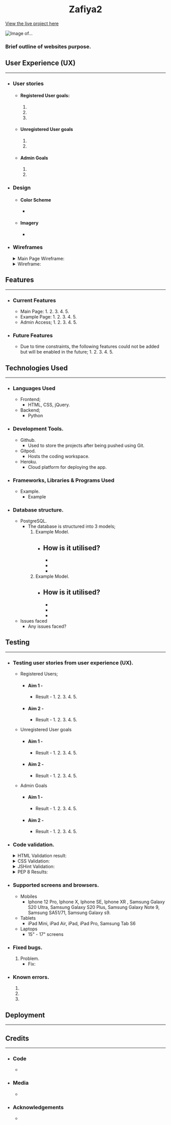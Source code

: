 <h1 align="center">Zafiya2</h1>

[View the live project here]()

![Image of...]()

### Brief outline of websites purpose.

## User Experience (UX)
***
- ### User stories
    - #### Registered User goals:
        1. 
        2. 
        3. 
    - #### Unregistered User goals
        1. 
        2. 
    - #### Admin Goals
        1. 
        2. 
- ### Design
    * #### Color Scheme
        -  

    * #### Imagery
        - 

- ### Wireframes
    <details><summary>Main Page Wireframe:</summary>

    ![Main Page Wireframe]()
    </details>

    <details><summary>Wireframe:</summary>

    ![Wireframe]()
    </details>

## Features
***
* ### Current Features
    * Main Page:
        1. 
        2. 
        3. 
        4. 
        5. 
    * Example Page:
        1. 
        2. 
        3. 
        4. 
        5. 
    * Admin Access;
        1. 
        2. 
        3. 
        4. 
        5. 
    
* ### Future Features
    * Due to time constraints, the following features could not be added but will be enabled in the future;
        1. 
        2. 
        3. 
        4. 
        5. 
        
        
## Technologies Used
***
* ### Languages Used
    * Frontend;
        - HTML, CSS, jQuery.
    * Backend;
        - Python
* ### Development Tools.
    * Github.
        - Used to store the projects after being pushed using Git.
    * Gitpod.
        - Hosts the coding workspace.
    * Heroku.
        - Cloud platform for deploying the app.

* ### Frameworks, Libraries & Programs Used
    * Example.
        - Example

* ### Database structure.
    * PostgreSQL.          
        - The database is structured into 3 models;
            1. Example Model.
                - How is it utilised?
                    - 
                    - 
                    - 
                    - 
            2. Example Model.
                - How is it utilised?
                    - 
                    - 
                    - 
                    - 
    * Issues faced
        - Any issues faced?

## Testing
***
* ### Testing user stories from user experience (UX).
    - Registered Users;
        * #### Aim 1 - 
            - Result - 
                1. 
                2. 
                3. 
                4. 
                5. 
        * #### Aim 2 - 
            - Result - 
                1. 
                2. 
                3. 
                4. 
                5. 

    - Unregistered User goals
        * #### Aim 1 - 
            - Result - 
                1. 
                2. 
                3. 
                4. 
                5. 
        * #### Aim 2 - 
            - Result - 
                1. 
                2. 
                3. 
                4. 
                5. 
        
    - Admin Goals
        * #### Aim 1 - 
            - Result - 
                1. 
                2. 
                3. 
                4. 
                5. 
        * #### Aim 2 - 
            - Result - 
                1. 
                2. 
                3. 
                4. 
                5. 
        
* ### Code validation.
    <details><summary>HTML Validation result:</summary>

    ![HTML Validation result]()
    </details>

    <details><summary>CSS Validation:</summary>

    ![CSS Validation result]()
    </details>

    <details><summary>JSHint Validation:</summary>

    ![JSHint Validation result]()
    </details>
    
    <details><summary>PEP 8 Results:</summary>

    ![PEP8 validation result]()

    </details>

* ### Supported screens and browsers.
    * Mobiles
        - Iphone 12 Pro, Iphone X, Iphone SE, Iphone XR , Samsung Galaxy S20 Ultra, Samsung Galaxy S20 Plus, Samsung Galaxy Note 9, Samsung SA51/71, Samsung Galaxy s9.
    * Tablets
        - iPad Mini, iPad Air, iPad, iPad Pro, Samsung Tab S6
    * Laptops
        - 15" - 17" screens
    

* ### Fixed bugs.
    1. Problem.
        - Fix: 

* ### Known errors.
    1. 
    2. 
    3. 


## Deployment
***


## Credits
***
* ### Code
    - 

* ### Media
    - 

* ### Acknowledgements
    - 

